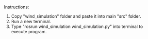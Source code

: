 Instructions:

1) Copy "wind_simulation" folder and paste it into main "src" folder.
2) Run a new terminal.
3) Type "rosrun wind_simulation wind_simulation.py" into terminal to execute program.










